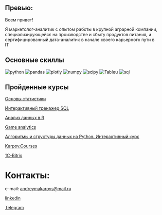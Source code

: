 ## Превью:

Всем привет!

Я маркетолог-аналитик с опытом работы в крупной аграрной компании, специализирующейся на производстве и сбыту продуктов питания, и сертифицированный дата-аналитик в начале cвоего карьерного пути в IT


## Основные скиллы

![python](https://camo.githubusercontent.com/a1b2dac5667822ee0d98ae6d799da61987fd1658dfeb4d2ca6e3c99b1535ebd8/68747470733a2f2f696d672e736869656c64732e696f2f62616467652f707974686f6e2d3336373041303f7374796c653d666f722d7468652d6261646765266c6f676f3d707974686f6e266c6f676f436f6c6f723d666664643534)
![pandas](https://camo.githubusercontent.com/f737c8a9e60949e59f80fcca0b0019df76efb3c8ae56d38736bb93e44b447000/68747470733a2f2f696d672e736869656c64732e696f2f62616467652f70616e6461732d2532333135303435382e7376673f7374796c653d666f722d7468652d6261646765266c6f676f3d70616e646173266c6f676f436f6c6f723d7768697465)
![plotly](https://camo.githubusercontent.com/2f9c3edd9ff2d48dd262b930c3f5faf9d5956ae61661f2df1d4c941f143d36c8/68747470733a2f2f696d672e736869656c64732e696f2f62616467652f506c6f746c792d2532333346344637352e7376673f7374796c653d666f722d7468652d6261646765266c6f676f3d706c6f746c79266c6f676f436f6c6f723d7768697465)
![numpy](https://camo.githubusercontent.com/a1c5e9056e3be1e1058d8517b025af60f61f75395a78245776db71a7703aff9c/68747470733a2f2f696d672e736869656c64732e696f2f62616467652f6e756d70792d2532333031333234332e7376673f7374796c653d666f722d7468652d6261646765266c6f676f3d6e756d7079266c6f676f436f6c6f723d7768697465)
![scipy](https://camo.githubusercontent.com/e70497c8ce44be13c11100d9ca6cd835a78ef716df5b4385c44ada096dec357a/68747470733a2f2f696d672e736869656c64732e696f2f62616467652f53636950792d2532333043353541352e7376673f7374796c653d666f722d7468652d6261646765266c6f676f3d7363697079266c6f676f436f6c6f723d257768697465)
![Tableu](https://camo.githubusercontent.com/1b1a1740cefbf2af3fa3573461dfaa66f314a9c10671d00293060d455e1659a3/68747470733a2f2f696d672e736869656c64732e696f2f62616467652f5461626c6561752d4539373632373f7374796c653d666f722d7468652d6261646765266c6f676f3d5461626c656175266c6f676f436f6c6f723d7768697465)
![sql](https://camo.githubusercontent.com/5f7f77c7e7ff5940318d4bf01fa871b289a4ba27f4477975ee97e233ccf8b323/687474703a2f2f696d672e736869656c64732e696f2f62616467652f2d53716c2d3039303930393f7374796c653d666f722d7468652d6261646765266c6f676f3d6d7973716c266c6f676f436f6c6f723d303036343838)


## Пройденные курсы

[Основы статистики](https://stepik.org/course/76/syllabus)

[Интерактивный тренажер SQL](https://stepik.org/course/63054/syllabus)

[Анализ данных в R](https://stepik.org/course/129/syllabus)

[Game analytics](https://www.devtodev.com/education/online-course/certificate/lZoa0al_slW9paazPWvy8w)

[Алгоритмы и структуры данных на Python. Интерактивный курс](https://gb.ru/certificates/891714)

[Karpov.Courses](https://lab.karpov.courses/certificate/57cb6946-a944-440e-a65c-02b9e393ebbb/en/)

[1C-Bitrix](https://drive.google.com/drive/folders/1-FSMlps8pei9fIETeeZfSgKXWiesXYzX?usp=share_link)


# Контакты:

e-mail: andreymakarovs@mail.ru

[linkedin](www.linkedin.com/in/andreymkv)

[Telegram](http://t.me/andreymkv)

